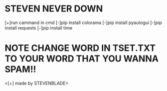 # STEVEN NEVER DOWN



[+]run cammand in cmd
[-]pip install colorama
[-]pip install pyautogui
[-]pip install requests
[-]pip install time

# NOTE CHANGE WORD IN TSET.TXT TO YOUR WORD THAT YOU WANNA SPAM!!


<[+] made by STEVENBLADE>